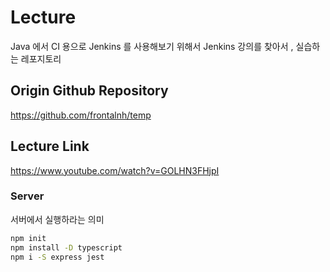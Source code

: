 # Lecture

Java 에서 CI 용으로 Jenkins 를 사용해보기 위해서
Jenkins 강의를 찾아서 , 실습하는 레포지토리

## Origin Github Repository

https://github.com/frontalnh/temp

## Lecture Link

https://www.youtube.com/watch?v=GOLHN3FHjpI

### Server

서버에서 실행하라는 의미

```sh
npm init
npm install -D typescript
npm i -S express jest
```
